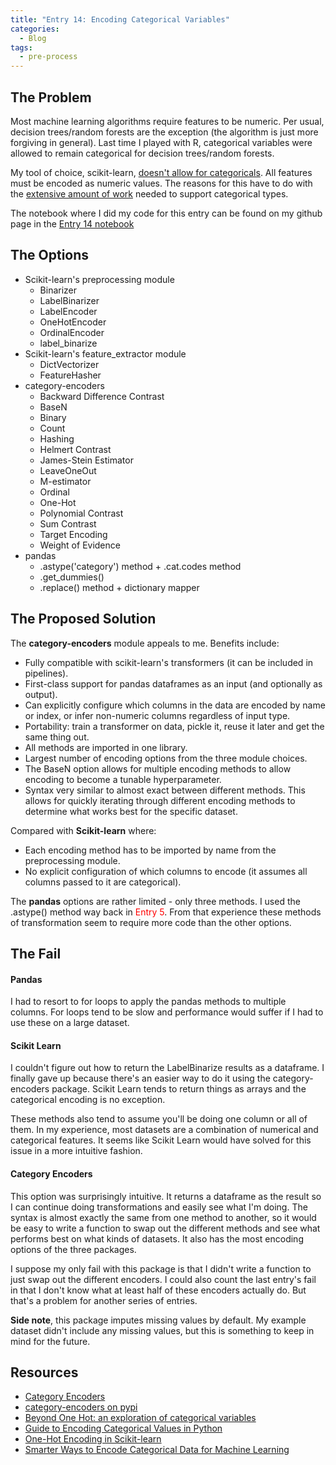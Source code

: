 ```yaml
---
title: "Entry 14: Encoding Categorical Variables"
categories:
  - Blog
tags:
  - pre-process
---
```


## The Problem

Most machine learning algorithms require features to be numeric. Per usual, decision trees/random forests are the exception (the algorithm is just more forgiving in general). Last time I played with R, categorical variables were allowed to remain categorical for decision trees/random forests.

My tool of choice, scikit-learn, [doesn't allow for categoricals](https://scikit-learn.org/stable/faq.html#why-do-categorical-variables-need-preprocessing-in-scikit-learn-compared-to-other-tools). All features must be encoded as numeric values. The reasons for this have to do with the [extensive amount of work](https://scikit-learn.org/stable/faq.html#why-does-scikit-learn-not-directly-work-with-for-example-pandas-dataframe) needed to support categorical types.

The notebook where I did my code for this entry can be found on my github page in the [Entry 14 notebook](https://github.com/julielinx/datascience_diaries/blob/master/01_ml_process/14_nb_encoding_cats.ipynb)

## The Options

- Scikit-learn's preprocessing module
  - Binarizer
  - LabelBinarizer
  - LabelEncoder
  - OneHotEncoder
  - OrdinalEncoder
  - label_binarize
- Scikit-learn's feature_extractor module
  - DictVectorizer
  - FeatureHasher
- category-encoders
  - Backward Difference Contrast
  - BaseN
  - Binary
  - Count
  - Hashing
  - Helmert Contrast
  - James-Stein Estimator
  - LeaveOneOut
  - M-estimator
  - Ordinal
  - One-Hot
  - Polynomial Contrast
  - Sum Contrast
  - Target Encoding
  - Weight of Evidence
- pandas
  - .astype('category') method + .cat.codes method
  - .get_dummies()
  - .replace() method + dictionary mapper

## The Proposed Solution

The **category-encoders** module appeals to me. Benefits include:
- Fully compatible with scikit-learn's transformers (it can be included in pipelines).
- First-class support for pandas dataframes as an input (and optionally as output).
- Can explicitly configure which columns in the data are encoded by name or index, or infer non-numeric columns regardless of input type.
- Portability: train a transformer on data, pickle it, reuse it later and get the same thing out.
- All methods are imported in one library.
- Largest number of encoding options from the three module choices.
- The BaseN option allows for multiple encoding methods to allow encoding to become a tunable hyperparameter.
- Syntax very similar to almost exact between different methods. This allows for quickly iterating through different encoding methods to determine what works best for the specific dataset.

Compared with **Scikit-learn** where:
- Each encoding method has to be imported by name from the preprocessing module.
- No explicit configuration of which columns to encode (it assumes all columns passed to it are categorical).

The **pandas** options are rather limited - only three methods. I used the .astype() method way back in <font color='red'>Entry 5</font>. From that experience these methods of transformation seem to require more code than the other options.

## The Fail

#### Pandas

I had to resort to for loops to apply the pandas methods to multiple columns. For loops tend to be slow and performance would suffer if I had to use these on a large dataset.

#### Scikit Learn

I couldn't figure out how to return the LabelBinarize results as a dataframe. I finally gave up because there's an easier way to do it using the category-encoders package. Scikit Learn tends to return things as arrays and the categorical encoding is no exception.

These methods also tend to assume you'll be doing one column or all of them. In my experience, most datasets are a combination of numerical and categorical features. It seems like Scikit Learn would have solved for this issue in a more intuitive fashion.

#### Category Encoders

This option was surprisingly intuitive. It returns a dataframe as the result so I can continue doing transformations and easily see what I'm doing. The syntax is almost exactly the same from one method to another, so it would be easy to write a function to swap out the different methods and see what performs best on what kinds of datasets. It also has the most encoding options of the three packages.

I suppose my only fail with this package is that I didn't write a function to just swap out the different encoders. I could also count the last entry's fail in that I don't know what at least half of these encoders actually do. But that's a problem for another series of entries.

**Side note**, this package imputes missing values by default. My example dataset didn't include any missing values, but this is something to keep in mind for the future.

## Resources
- [Category Encoders](http://contrib.scikit-learn.org/categorical-encoding/index.html)
- [category-encoders on pypi](https://pypi.org/project/category-encoders/)
- [Beyond One Hot: an exploration of categorical variables](http://www.willmcginnis.com/2015/11/29/beyond-one-hot-an-exploration-of-categorical-variables/)
- [Guide to Encoding Categorical Values in Python](https://pbpython.com/categorical-encoding.html)
- [One-Hot Encoding in Scikit-learn](https://www.ritchieng.com/machinelearning-one-hot-encoding/)
- [Smarter Ways to Encode Categorical Data for Machine Learning](https://towardsdatascience.com/smarter-ways-to-encode-categorical-data-for-machine-learning-part-1-of-3-6dca2f71b159)
